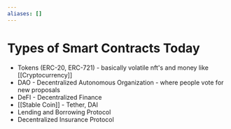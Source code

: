 ```yaml
---
aliases: []
---
```

# Types of Smart Contracts Today
- Tokens (ERC-20, ERC-721) - basically volatile nft's and money like [[Cryptocurrency]]
- DAO - Decentralized  Autonomous Organization - where people vote for new proposals
- DeFI - Decentralized Finance
- [[Stable Coin]] - Tether, DAI
- Lending and Borrowing Protocol 
- Decentralized Insurance Protocol 